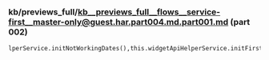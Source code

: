 ### kb/previews_full/kb__previews_full__flows__service-first__master-only@guest.har.part004.md.part001.md (part 002)

```md
lperService.initNotWorkingDates(),this.widgetApiHelperService.initFirstStepAlways(!!this.curre
```

```
